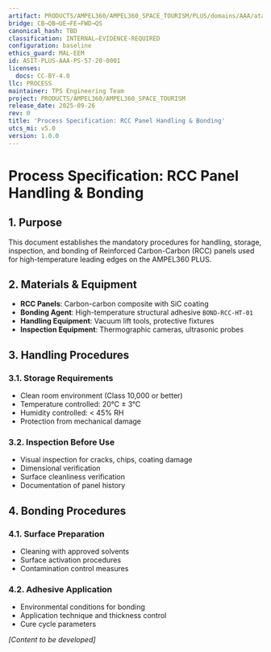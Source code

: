 ```yaml
---
artifact: PRODUCTS/AMPEL360/AMPEL360_SPACE_TOURISM/PLUS/domains/AAA/ata/ATA-57/57-20_Leading_Edges/PS-57-20-0001_RCC_Handling_Bonding.md
bridge: CB→QB→UE→FE→FWD→QS
canonical_hash: TBD
classification: INTERNAL–EVIDENCE-REQUIRED
configuration: baseline
ethics_guard: MAL-EEM
id: ASIT-PLUS-AAA-PS-57-20-0001
licenses:
  docs: CC-BY-4.0
llc: PROCESS
maintainer: TPS Engineering Team
project: PRODUCTS/AMPEL360/AMPEL360_SPACE_TOURISM
release_date: 2025-09-26
rev: 0
title: 'Process Specification: RCC Panel Handling & Bonding'
utcs_mi: v5.0
version: 1.0.0
---
```


# Process Specification: RCC Panel Handling & Bonding

## 1. Purpose
This document establishes the mandatory procedures for handling, storage, inspection, and bonding of Reinforced Carbon-Carbon (RCC) panels used for high-temperature leading edges on the AMPEL360 PLUS.

## 2. Materials & Equipment
- **RCC Panels**: Carbon-carbon composite with SiC coating
- **Bonding Agent**: High-temperature structural adhesive `BOND-RCC-HT-01`
- **Handling Equipment**: Vacuum lift tools, protective fixtures
- **Inspection Equipment**: Thermographic cameras, ultrasonic probes

## 3. Handling Procedures
### 3.1. Storage Requirements
- Clean room environment (Class 10,000 or better)
- Temperature controlled: 20°C ± 3°C
- Humidity controlled: < 45% RH
- Protection from mechanical damage

### 3.2. Inspection Before Use
- Visual inspection for cracks, chips, coating damage
- Dimensional verification
- Surface cleanliness verification
- Documentation of panel history

## 4. Bonding Procedures
### 4.1. Surface Preparation
- Cleaning with approved solvents
- Surface activation procedures
- Contamination control measures

### 4.2. Adhesive Application
- Environmental conditions for bonding
- Application technique and thickness control
- Cure cycle parameters

*[Content to be developed]*
